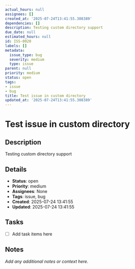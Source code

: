 ```yaml
---
actual_hours: null
assignees: []
created_at: '2025-07-24T13:41:55.308389'
dependencies: []
description: Testing custom directory support
due_date: null
estimated_hours: null
id: ISS-0020
labels: []
metadata:
  issue_type: bug
  severity: medium
  type: issue
parent: null
priority: medium
status: open
tags:
- issue
- bug
title: Test issue in custom directory
updated_at: '2025-07-24T13:41:55.308389'
---
```


# Test issue in custom directory

## Description
Testing custom directory support

## Details
- **Status**: open
- **Priority**: medium
- **Assignees**: None
- **Tags**: issue, bug
- **Created**: 2025-07-24 13:41:55
- **Updated**: 2025-07-24 13:41:55

## Tasks
- [ ] Add task items here

## Notes
_Add any additional notes or context here._
